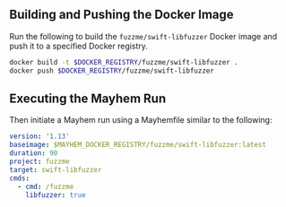 ## Building and Pushing the Docker Image

Run the following to build the `fuzzme/swift-libfuzzer` Docker image and push it to a specified Docker registry.

```sh
docker build -t $DOCKER_REGISTRY/fuzzme/swift-libfuzzer .
docker push $DOCKER_REGISTRY/fuzzme/swift-libfuzzer
```

## Executing the Mayhem Run

Then initiate a Mayhem run using a Mayhemfile similar to the following:

```yaml
version: '1.13'
baseimage: $MAYHEM_DOCKER_REGISTRY/fuzzme/swift-libfuzzer:latest
duration: 90
project: fuzzme
target: swift-libfuzzer
cmds:
  - cmd: /fuzzme
    libfuzzer: true
```
